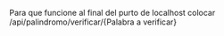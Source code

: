 Para que funcione al final del purto de localhost colocar /api/palindromo/verificar/{Palabra a verificar} 
